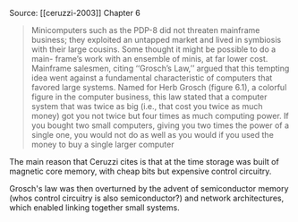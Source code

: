 Source: [[ceruzzi-2003]] Chapter 6

> Minicomputers such as the PDP-8 did not threaten mainframe business; they exploited an untapped market and lived in symbiosis with their large cousins. Some thought it might be possible to do a main- frame’s work with an ensemble of minis, at far lower cost. Mainframe salesmen, citing ‘‘Grosch’s Law,’’ argued that this tempting idea went against a fundamental characteristic of computers that favored large systems. Named for Herb Grosch (figure 6.1), a colorful figure in the computer business, this law stated that a computer system that was twice as big (i.e., that cost you twice as much money) got you not twice but four times as much computing power. If you bought two small computers, giving you two times the power of a single one, you would not do as well as you would if you used the money to buy a single larger computer

The main reason that Ceruzzi cites is that at the time storage was built of magnetic core memory, with cheap bits but expensive control circuitry.

Grosch's law was then overturned by the advent of semiconductor memory (whos control circuitry is also semiconductor?) and network architectures, which enabled linking together small systems.